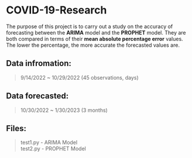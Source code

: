 # COVID-19-Research

The purpose of this project is to carry out a study on the accuracy of forecasting between the **ARIMA** model and the **PROPHET** model. They are both compared in terms of their **mean absolute percentage error** values. The lower the percentage, the more accurate the forecasted values are.

## Data infromation:
> 9/14/2022 ~ 10/29/2022 (45 observations, days)

## Data forecasted:
> 10/30/2022 ~ 1/30/2023 (3 months)

## Files:
> test1.py - ARIMA Model <br>
> test2.py - PROPHET Model